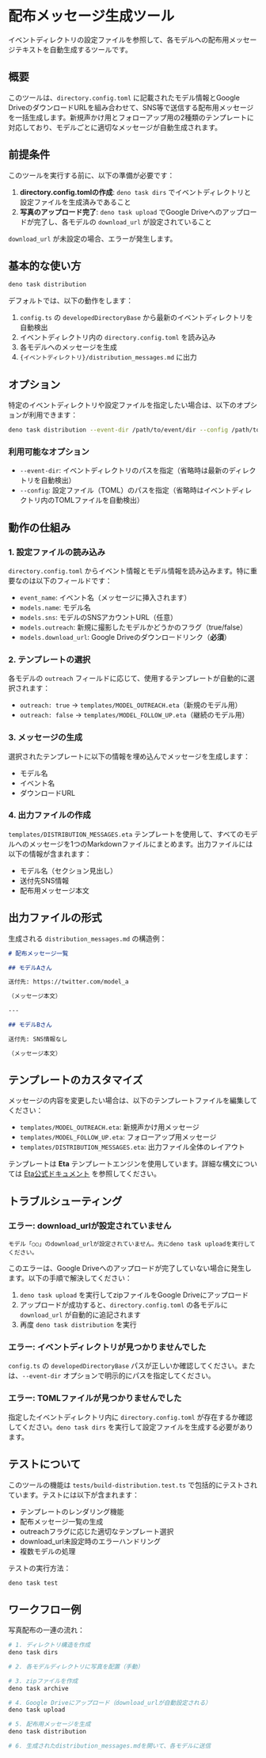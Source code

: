 # 配布メッセージ生成ツール

イベントディレクトリの設定ファイルを参照して、各モデルへの配布用メッセージテキストを自動生成するツールです。

## 概要

このツールは、`directory.config.toml` に記載されたモデル情報とGoogle DriveのダウンロードURLを組み合わせて、SNS等で送信する配布用メッセージを一括生成します。新規声かけ用とフォローアップ用の2種類のテンプレートに対応しており、モデルごとに適切なメッセージが自動生成されます。

## 前提条件

このツールを実行する前に、以下の準備が必要です：

1. **directory.config.tomlの作成**: `deno task dirs` でイベントディレクトリと設定ファイルを生成済みであること
2. **写真のアップロード完了**: `deno task upload` でGoogle Driveへのアップロードが完了し、各モデルの `download_url` が設定されていること

`download_url` が未設定の場合、エラーが発生します。

## 基本的な使い方

```bash
deno task distribution
```

デフォルトでは、以下の動作をします：

1. `config.ts` の `developedDirectoryBase` から最新のイベントディレクトリを自動検出
2. イベントディレクトリ内の `directory.config.toml` を読み込み
3. 各モデルへのメッセージを生成
4. `{イベントディレクトリ}/distribution_messages.md` に出力

## オプション

特定のイベントディレクトリや設定ファイルを指定したい場合は、以下のオプションが利用できます：

```bash
deno task distribution --event-dir /path/to/event/dir --config /path/to/directory.config.toml
```

### 利用可能なオプション

- `--event-dir`: イベントディレクトリのパスを指定（省略時は最新のディレクトリを自動検出）
- `--config`: 設定ファイル（TOML）のパスを指定（省略時はイベントディレクトリ内のTOMLファイルを自動検出）

## 動作の仕組み

### 1. 設定ファイルの読み込み

`directory.config.toml` からイベント情報とモデル情報を読み込みます。特に重要なのは以下のフィールドです：

- `event_name`: イベント名（メッセージに挿入されます）
- `models.name`: モデル名
- `models.sns`: モデルのSNSアカウントURL（任意）
- `models.outreach`: 新規に撮影したモデルかどうかのフラグ（true/false）
- `models.download_url`: Google Driveのダウンロードリンク（**必須**）

### 2. テンプレートの選択

各モデルの `outreach` フィールドに応じて、使用するテンプレートが自動的に選択されます：

- `outreach: true` → `templates/MODEL_OUTREACH.eta`（新規のモデル用）
- `outreach: false` → `templates/MODEL_FOLLOW_UP.eta`（継続のモデル用）

### 3. メッセージの生成

選択されたテンプレートに以下の情報を埋め込んでメッセージを生成します：

- モデル名
- イベント名
- ダウンロードURL

### 4. 出力ファイルの作成

`templates/DISTRIBUTION_MESSAGES.eta` テンプレートを使用して、すべてのモデルへのメッセージを1つのMarkdownファイルにまとめます。出力ファイルには以下の情報が含まれます：

- モデル名（セクション見出し）
- 送付先SNS情報
- 配布用メッセージ本文

## 出力ファイルの形式

生成される `distribution_messages.md` の構造例：

```markdown
# 配布メッセージ一覧

## モデルAさん

送付先: https://twitter.com/model_a

（メッセージ本文）

---

## モデルBさん

送付先: SNS情報なし

（メッセージ本文）
```

## テンプレートのカスタマイズ

メッセージの内容を変更したい場合は、以下のテンプレートファイルを編集してください：

- `templates/MODEL_OUTREACH.eta`: 新規声かけ用メッセージ
- `templates/MODEL_FOLLOW_UP.eta`: フォローアップ用メッセージ
- `templates/DISTRIBUTION_MESSAGES.eta`: 出力ファイル全体のレイアウト

テンプレートは **Eta** テンプレートエンジンを使用しています。詳細な構文については [Eta公式ドキュメント](https://eta.js.org/) を参照してください。

## トラブルシューティング

### エラー: download_urlが設定されていません

```
モデル「○○」のdownload_urlが設定されていません。先にdeno task uploadを実行してください。
```

このエラーは、Google Driveへのアップロードが完了していない場合に発生します。以下の手順で解決してください：

1. `deno task upload` を実行してzipファイルをGoogle Driveにアップロード
2. アップロードが成功すると、`directory.config.toml` の各モデルに `download_url` が自動的に追記されます
3. 再度 `deno task distribution` を実行

### エラー: イベントディレクトリが見つかりませんでした

`config.ts` の `developedDirectoryBase` パスが正しいか確認してください。または、`--event-dir` オプションで明示的にパスを指定してください。

### エラー: TOMLファイルが見つかりませんでした

指定したイベントディレクトリ内に `directory.config.toml` が存在するか確認してください。`deno task dirs` を実行して設定ファイルを生成する必要があります。

## テストについて

このツールの機能は `tests/build-distribution.test.ts` で包括的にテストされています。テストには以下が含まれます：

- テンプレートのレンダリング機能
- 配布メッセージ一覧の生成
- outreachフラグに応じた適切なテンプレート選択
- download_url未設定時のエラーハンドリング
- 複数モデルの処理

テストの実行方法：

```bash
deno task test
```

## ワークフロー例

写真配布の一連の流れ：

```bash
# 1. ディレクトリ構造を作成
deno task dirs

# 2. 各モデルディレクトリに写真を配置（手動）

# 3. zipファイルを作成
deno task archive

# 4. Google Driveにアップロード（download_urlが自動設定される）
deno task upload

# 5. 配布用メッセージを生成
deno task distribution

# 6. 生成されたdistribution_messages.mdを開いて、各モデルに送信
```
